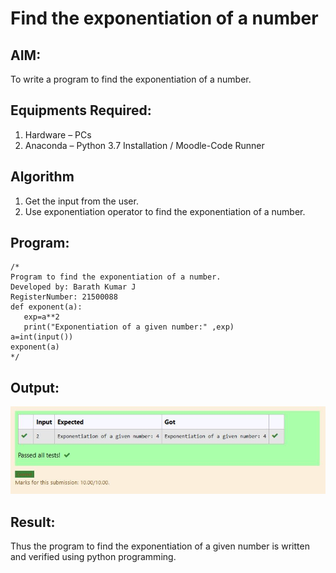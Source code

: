 # Find the exponentiation of a number

## AIM:
To write a program to find the exponentiation of a number.

## Equipments Required:
1. Hardware – PCs
2. Anaconda – Python 3.7 Installation / Moodle-Code Runner

## Algorithm
1. Get the input from the user.
2. Use exponentiation operator to find the exponentiation of a number.

## Program:
```
/*
Program to find the exponentiation of a number.
Developed by: Barath Kumar J
RegisterNumber: 21500088
def exponent(a):
   exp=a**2
   print("Exponentiation of a given number:" ,exp)
a=int(input())
exponent(a)
*/
```

## Output:
![exponentiation of a number](expo.jpg)


## Result:
Thus the program to find the exponentiation of a given number is written and verified using python programming.
